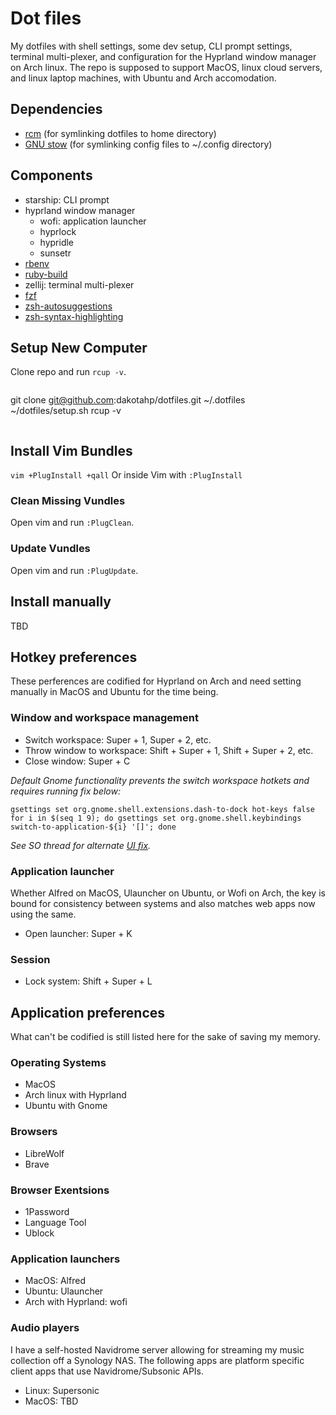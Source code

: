 # Dot files

My dotfiles with shell settings, some dev setup, CLI prompt settings,
terminal multi-plexer, and configuration for the Hyprland window
manager on Arch linux. The repo is supposed to support MacOS,
linux cloud servers, and linux laptop machines, with Ubuntu and Arch accomodation.

## Dependencies

* [rcm](https://github.com/thoughtbot/rcm) (for symlinking dotfiles to home directory)
* [GNU stow](https://www.gnu.org/software/stow/) (for symlinking config files to ~/.config directory)

## Components

* starship: CLI prompt
* hyprland window manager
  * wofi: application launcher
  * hyprlock
  * hypridle
  * sunsetr
* [rbenv](https://github.com/rbenv/rbenv#readme)
* [ruby-build](https://github.com/rbenv/ruby-build#readme)
* zellij: terminal multi-plexer
* [fzf](https://github.com/junegunn/fzf#readme)
* [zsh-autosuggestions](https://s.dakotahpena.dev/LJcNhj)
* [zsh-syntax-highlighting](https://s.dakotahpena.dev/gF0bCB)

## Setup New Computer

Clone repo and run `rcup -v`.

```

```

git clone <git@github.com>:dakotahp/dotfiles.git ~/.dotfiles
~/dotfiles/setup.sh
rcup -v

```
```

## Install Vim Bundles

`vim +PlugInstall +qall`
Or inside Vim with `:PlugInstall`

### Clean Missing Vundles

Open vim and run `:PlugClean`.

### Update Vundles

Open vim and run `:PlugUpdate`.

## Install manually

TBD

## Hotkey preferences

These perferences are codified for Hyprland on Arch and need
setting manually in MacOS and Ubuntu for the time being.

### Window and workspace management

* Switch workspace: Super + 1, Super + 2, etc.
* Throw window to workspace: Shift + Super + 1, Shift + Super + 2, etc.
* Close window: Super + C

*Default Gnome functionality prevents the switch workspace hotkets and
requires running fix below:*

```
gsettings set org.gnome.shell.extensions.dash-to-dock hot-keys false
for i in $(seq 1 9); do gsettings set org.gnome.shell.keybindings switch-to-application-${i} '[]'; done
```

*See SO thread for alternate [UI fix](https://askubuntu.com/a/1537620).*

### Application launcher

Whether Alfred on MacOS, Ulauncher on Ubuntu, or Wofi on Arch, the key is bound for
consistency between systems and also matches web apps now using the same.

* Open launcher: Super + K

### Session

* Lock system: Shift + Super + L

## Application preferences

What can't be codified is still listed here for the
sake of saving my memory.

### Operating Systems

* MacOS
* Arch linux with Hyprland
* Ubuntu with Gnome

### Browsers

* LibreWolf
* Brave

### Browser Exentsions

* 1Password
* Language Tool
* Ublock

### Application launchers

* MacOS: Alfred
* Ubuntu: Ulauncher
* Arch with Hyprland: wofi

### Audio players

I have a self-hosted Navidrome server allowing for
streaming my music collection off a Synology NAS.
The following apps are platform specific client apps
that use Navidrome/Subsonic APIs.

* Linux: Supersonic
* MacOS: TBD
